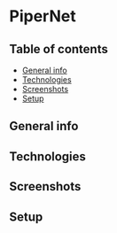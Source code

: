 # PiperNet


## Table of contents
* [General info](#general-info)
* [Technologies](#technologies)
* [Screenshots](#Screenshots)
* [Setup](#setup)
## General info

	
## Technologies


## Screenshots

	
## Setup
